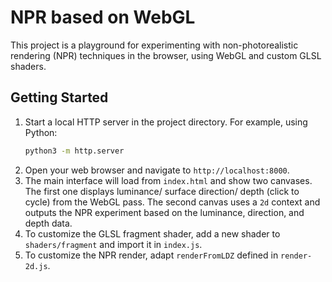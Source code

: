 # NPR based on WebGL

This project is a playground for experimenting with non-photorealistic rendering (NPR) techniques in the browser, using WebGL and custom GLSL shaders.

## Getting Started

1. Start a local HTTP server in the project directory. For example, using Python:
	```sh
	python3 -m http.server
	```
2. Open your web browser and navigate to `http://localhost:8000`.
3. The main interface will load from `index.html` and show two canvases. The first one displays luminance/ surface direction/ depth (click to cycle) from the WebGL pass. The second canvas uses a `2d` context and outputs the NPR experiment based on the luminance, direction, and depth data.
4. To customize the GLSL fragment shader, add a new shader to `shaders/fragment` and import it in `index.js`.
5. To customize the NPR render, adapt `renderFromLDZ` defined in `render-2d.js`.
